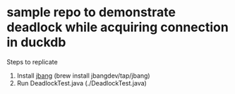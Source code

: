 # sample repo to demonstrate deadlock while acquiring connection in duckdb

Steps to replicate

1. Install [jbang](https://www.jbang.dev) (brew install jbangdev/tap/jbang)
2. Run DeadlockTest.java (./DeadlockTest.java)

